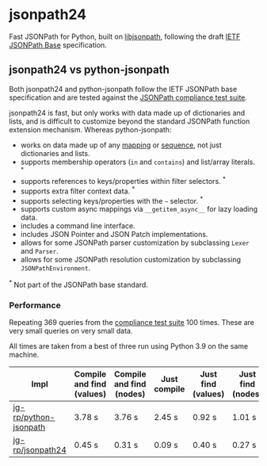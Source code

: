 # jsonpath24

Fast JSONPath for Python, built on [libjsonpath](https://github.com/jg-rp/libjsonpath), following the draft [IETF JSONPath Base](https://datatracker.ietf.org/doc/html/draft-ietf-jsonpath-base-21) specification.

## jsonpath24 vs python-jsonpath

Both jsonpath24 and python-jsonpath follow the IETF JSONPath base specification and are tested against the [JSONPath compliance test suite](https://github.com/jsonpath-standard/jsonpath-compliance-test-suite).

jsonpath24 is fast, but only works with data made up of dictionaries and lists, and is difficult to customize beyond the standard JSONPath function extension mechanism. Whereas python-jsonpath:

- works on data made up of any [mapping](https://docs.python.org/3/glossary.html#term-mapping) or [sequence](https://docs.python.org/3/glossary.html#term-sequence), not just dictionaries and lists.
- supports membership operators (`in` and `contains`) and list/array literals. <sup>\*</sup>
- supports references to keys/properties within filter selectors. <sup>\*</sup>
- supports extra filter context data. <sup>\*</sup>
- supports selecting keys/properties with the `~` selector. <sup>\*</sup>
- supports custom async mappings via `__getitem_async__` for lazy loading data.
- includes a command line interface.
- includes JSON Pointer and JSON Patch implementations.
- allows for some JSONPath parser customization by subclassing `Lexer` and `Parser`.
- allows for some JSONPath resolution customization by subclassing `JSONPathEnvironment`.

<sup>\*</sup> Not part of the JSONPath base standard.

### Performance

Repeating 369 queries from the [compliance test suite](https://github.com/jsonpath-standard/jsonpath-compliance-test-suite) 100 times. These are very small queries on very small data.

All times are taken from a best of three run using Python 3.9 on the same machine.

| Impl                                                              | Compile and find (values) | Compile and find (nodes) | Just compile | Just find (values) | Just find (nodes) |
| ----------------------------------------------------------------- | ------------------------- | ------------------------ | ------------ | ------------------ | ----------------- |
| [jg-rp/python-jsonpath](https://github.com/jg-rp/python-jsonpath) | 3.78 s                    | 3.76 s                   | 2.45 s       | 0.92 s             | 1.01 s            |
| [jg-rp/jsonpath24](https://github.com/jg-rp/jsonpath24)           | 0.45 s                    | 0.31 s                   | 0.09 s       | 0.40 s             | 0.27 s            |
